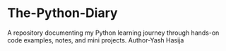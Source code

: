 # The-Python-Diary
A repository documenting my Python learning journey through hands-on code examples, notes, and mini projects.
Author-Yash Hasija 
